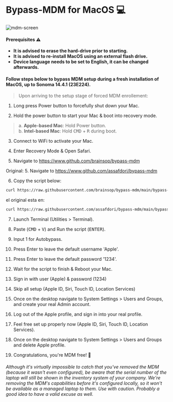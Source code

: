 # Bypass-MDM for MacOS 💻

![mdm-screen](https://raw.githubusercontent.com/assafdori/bypass-mdm/main/mdm-screen.png)

#### Prerequisites ⚠️

- **It is advised to erase the hard-drive prior to starting.**
- **It is advised to re-install MacOS using an external flash drive.**
- **Device language needs to be set to English, it can be changed afterwards.**


#### Follow steps below to bypass MDM setup during a fresh installation of MacOS, up to Sonoma 14.4.1 (23E224).

> Upon arriving to the setup stage of forced MDM enrollement:

1. Long press Power button to forcefully shut down your Mac.

2. Hold the power button to start your Mac & boot into recovery mode.

> a. **Apple-based Mac**: Hold Power button.\
> b. **Intel-based Mac**: Hold <kbd>CMD</kbd> + <kbd>R</kbd> during boot.

3. Connect to WiFi to activate your Mac.

4. Enter Recovery Mode & Open Safari.

5. Navigate to https://www.github.com/brainsop/bypass-mdm

Original:
5. Navigate to https://www.github.com/assafdori/bypass-mdm

6. Copy the script below:

```zsh
curl https://raw.githubusercontent.com/brainsop/bypass-mdm/main/bypass-mdm.sh -o bypass-mdm.sh && chmod +x ./bypass-mdm.sh && ./bypass-mdm.sh
```

el original esta en:
```zsh
curl https://raw.githubusercontent.com/assafdori/bypass-mdm/main/bypass-mdm.sh -o bypass-mdm.sh && chmod +x ./bypass-mdm.sh && ./bypass-mdm.sh
```

7. Launch Terminal (Utilities > Terminal).

8. Paste (<kbd>CMD</kbd> + <kbd>V</kbd>) and Run the script (<kbd>ENTER</kbd>).

9. Input 1 for Autobypass.

10. Press Enter to leave the default username 'Apple'.

11. Press Enter to leave the default  password '1234'.

12. Wait for the script to finish & Reboot your Mac.

13. Sign in with user (Apple) & password (1234)

14. Skip all setup (Apple ID, Siri, Touch ID, Location Services)

15. Once on the desktop navigate to System Settings > Users and Groups, and create your real Admin account.

16. Log out of the Apple profile, and sign in into your real profile.

17. Feel free set up properly now (Apple ID, Siri, Touch ID, Location Services).

18. Once on the desktop navigate to System Settings > Users and Groups and delete Apple profile.

19. Congratulations, you're MDM free! 💫

###### Although it's virtually impossible to catch that you've removed the MDM (because it wasn't even configured), be aware that the serial number of the laptop will still be shown in the inventory system of your company. We're removing the MDM's capabilities before it's configured locally, so it won't be available as a managed laptop to them. Use with caution. Probably a good idea to have a valid excuse as well.
